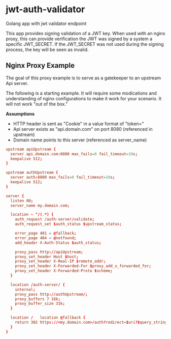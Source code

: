 # jwt-auth-validator
Golang app with jwt validator endpoint

This app provides signing validation of a JWT key. When used with an nginx proxy, this can provide verification the JWT was signed by a system a specific JWT_SECRET. If the JWT_SECRET was not used during the signing process, the key will be seen as invalid.


## Nginx Proxy Example

The goal of this proxy example is to serve as a gatekeeper to an upstream Api server.

The following is a starting example. It will require some modications and understanding of nginx configurations to make it work for your scenario. It will not work "out of the box."

**Assumptions**
- HTTP header is sent as "Cookie" in a value format of "token=<jwt>"
- Api server exists as "api.domain.com" on port 8080 (referenced in upstream)
- Domain name points to this server (referenced as server_name)


```conf
upstream apiUpstream {
  server api.domain.com:8080 max_fails=0 fail_timeout=10s;
  keepalive 512;
}

upstream authUpstream {
  server auth:8080 max_fails=0 fail_timeout=10s;
  keepalive 512;
}

server {
  listen 80;
  server_name my.domain.com;

  location ~ ^/(.*) {
    auth_request /auth-server/validate;
    auth_request_set $auth_status $upstream_status;

    error_page 401 = @fallback;
    error_page 404 = @notfound;
    add_header X-Auth-Status $auth_status;

    proxy_pass http://apiUpstream;
    proxy_set_header Host $host;
    proxy_set_header X-Real-IP $remote_addr;
    proxy_set_header X-Forwarded-For $proxy_add_x_forwarded_for;
    proxy_set_header X-Forwarded-Proto $scheme;
  }

  location /auth-server/ {
    internal;
    proxy_pass http://authUpstream/;
    proxy_buffers 7 16k;
    proxy_buffer_size 31k;
  }

  location /   location @fallback {
    return 302 https://<my.domain.com>/auth?redirect=$uri?$query_string;
  }
}
```
